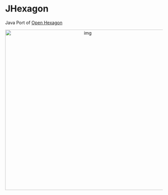 JHexagon
=======

Java Port of [Open Hexagon](https://github.com/SuperV1234/SSVOpenHexagon)


<center><img src="http://git.starchasers.ovh/starchasers/Hexagons/raw/master/resources/assets/hexlogobig.png" alt="img" style="width: 512px;"/></center>